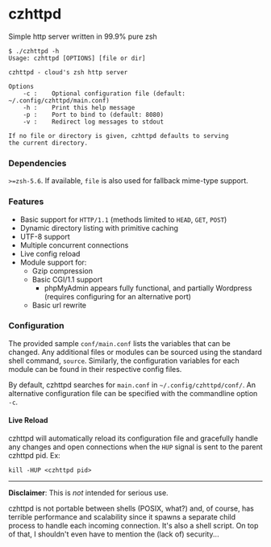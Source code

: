 # czhttpd
Simple http server written in 99.9% pure zsh

```
$ ./czhttpd -h
Usage: czhttpd [OPTIONS] [file or dir]

czhttpd - cloud's zsh http server

Options
    -c :    Optional configuration file (default: ~/.config/czhttpd/main.conf)
    -h :    Print this help message
    -p :    Port to bind to (default: 8080)
    -v :    Redirect log messages to stdout

If no file or directory is given, czhttpd defaults to serving
the current directory.
```

### Dependencies
`>=zsh-5.6`. If available, `file` is also used for fallback mime-type support.

### Features
- Basic support for `HTTP/1.1` (methods limited to `HEAD`, `GET`, `POST`)
- Dynamic directory listing with primitive caching
- UTF-8 support
- Multiple concurrent connections
- Live config reload
- Module support for:
    - Gzip compression
    - Basic CGI/1.1 support
        - phpMyAdmin appears fully functional, and partially Wordpress (requires configuring for an alternative port)
    - Basic url rewrite

### Configuration
The provided sample `conf/main.conf` lists the variables that can be changed. Any additional files or modules can be sourced using the standard shell command, `source`. Similarly, the configuration variables for each module can be found in their respective config files.

By default, czhttpd searches for `main.conf` in `~/.config/czhttpd/conf/`. An alternative configuration file can be specified with the commandline option `-c`.

#### Live Reload
czhttpd will automatically reload its configuration file and gracefully handle any changes and open connections when the `HUP` signal is sent to the parent czhttpd pid. Ex:

```
kill -HUP <czhttpd pid>
```

---

**Disclaimer**: This is *not* intended for serious use.

czhttpd is not portable between shells (POSIX, what?) and, of course, has terrible performance and scalability since it spawns a separate child process to handle each incoming connection. It's also a shell script. On top of that, I shouldn't even have to mention the (lack of) security...
